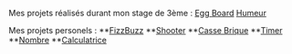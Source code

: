 Mes projets réalisés durant mon stage de 3ème :
[Egg Board](https://github.com/YannLeMerrer/eggboard)
[Humeur](https://github.com/YannLeMerrer/humeur)

Mes projets personels :
**[FizzBuzz](https://github.com/YannLeMerrer/FizzBuzz)
**[Shooter](https://github.com/YannLeMerrer/shooter)
**[Casse Brique](https://github.com/YannLeMerrer/CasseBrique)
**[Timer](https://github.com/YannLeMerrer/Timer)
**[Nombre](https://github.com/YannLeMerrer/Nombre)
**[Calculatrice](https://github.com/YannLeMerrer/Calculatrice)
